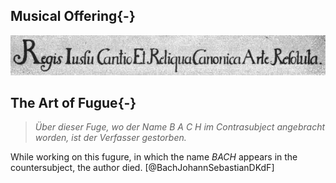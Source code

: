 ## Musical Offering{-}

![RICERCAR.](images/ricercar.jpeg "RICERCAR")

## The Art of Fugue{-}

> _Über dieser Fuge, wo der Name B A C H im Contrasubject angebracht worden, ist der Verfasser gestorben._

While working on this fugure, in which the name *BACH* appears
in the countersubject, the author died. [@BachJohannSebastianDKdF]
